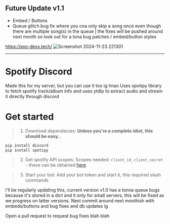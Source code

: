 ## Future Update v1.1
- Embed / Buttons
- Queue glitch bug fix where you cna only skip a song once even though there are multiple song(s) in the queue | the fixes will be pushed around next month so look out for a tona bug patches / embed/button styles

https://exo-devs.tech/
![Screenshot 2024-11-23 221301](https://github.com/user-attachments/assets/dcf9f8b1-1e15-4bff-b707-24afc88084c7)



---------

# Spotify Discord
Made this for my server, but you can use it too ig lmao
Uses spotipy library to fetch spotify track/album info and uses ytdlp to extract audio and stream it directly through discord 

# Get started
> 1) Download dependecies:
> **Unless you're a complete idiot, this should be easy..**
```python
pip install discord
pip install spotipy
```

> 2) Get spotify API scopes:
> Scopes needed: `client_id`, `client_secret` - these can be obtained [here](https://developer.spotify.com/dashboard)

> 3) Start your bot:
> Add your bot token and start it, this required slash commands

I'll be regularly updating this, current version v1.0 has a tonna queue bugs because it's stored in a dict and it only for small servers, this will be fixed as we progress on latter versions. Next commit around next monthish with embeds/buttons and bug fixes and db updates ig

Open a pull request to request bug fixes blah blah
